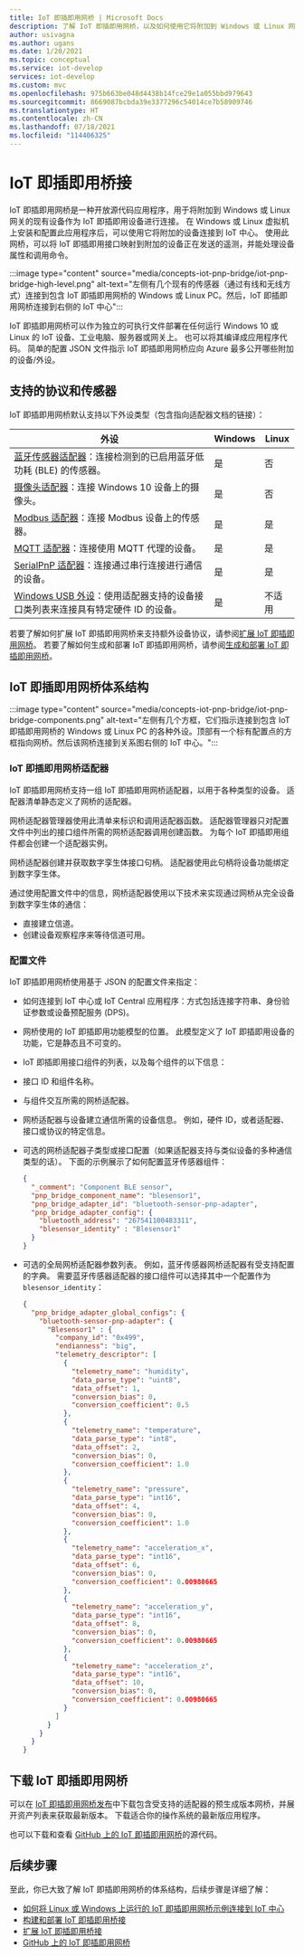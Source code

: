 ```yaml
---
title: IoT 即插即用网桥 | Microsoft Docs
description: 了解 IoT 即插即用网桥，以及如何使用它将附加到 Windows 或 Linux 网关的现有设备作为 IoT 即插即用设备进行连接。
author: usivagna
ms.author: ugans
ms.date: 1/20/2021
ms.topic: conceptual
ms.service: iot-develop
services: iot-develop
ms.custom: mvc
ms.openlocfilehash: 975b663be048d4438b14fce29e1a055bbd979643
ms.sourcegitcommit: 8669087bcbda39e3377296c54014ce7b58909746
ms.translationtype: HT
ms.contentlocale: zh-CN
ms.lasthandoff: 07/18/2021
ms.locfileid: "114406325"
---
```

# <a name="iot-plug-and-play-bridge"></a>IoT 即插即用桥接

IoT 即插即用网桥是一种开放源代码应用程序，用于将附加到 Windows 或 Linux 网关的现有设备作为 IoT 即插即用设备进行连接。 在 Windows 或 Linux 虚拟机上安装和配置此应用程序后，可以使用它将附加的设备连接到 IoT 中心。 使用此网桥，可以将 IoT 即插即用接口映射到附加的设备正在发送的遥测，并能处理设备属性和调用命令。

:::image type="content" source="media/concepts-iot-pnp-bridge/iot-pnp-bridge-high-level.png" alt-text="左侧有几个现有的传感器（通过有线和无线方式）连接到包含 IoT 即插即用网桥的 Windows 或 Linux PC。然后，IoT 即插即用网桥连接到右侧的 IoT 中心":::

IoT 即插即用网桥可以作为独立的可执行文件部署在任何运行 Windows 10 或 Linux 的 IoT 设备、工业电脑、服务器或网关上。 也可以将其编译成应用程序代码。 简单的配置 JSON 文件指示 IoT 即插即用网桥应向 Azure 最多公开哪些附加的设备/外设。

## <a name="supported-protocols-and-sensors"></a>支持的协议和传感器

IoT 即插即用网桥默认支持以下外设类型（包含指向适配器文档的链接）：

|外设|Windows|Linux|
|---------|---------|---------|
|[蓝牙传感器适配器](https://github.com/Azure/iot-plug-and-play-bridge/blob/master/pnpbridge/docs/bluetooth_sensor_adapter.md)：连接检测到的已启用蓝牙低功耗 (BLE) 的传感器。       |是|否|
|[摄像头适配器](https://github.com/Azure/iot-plug-and-play-bridge/blob/master/pnpbridge/docs/camera_adapter.md)：连接 Windows 10 设备上的摄像头。               |是|否|
|[Modbus 适配器](https://github.com/Azure/iot-plug-and-play-bridge/blob/master/pnpbridge/docs/modbus_adapters.md)：连接 Modbus 设备上的传感器。              |是|是|
|[MQTT 适配器](https://github.com/Azure/iot-plug-and-play-bridge/blob/master/pnpbridge/docs/mqtt_adapter.md)：连接使用 MQTT 代理的设备。                  |是|是|
|[SerialPnP 适配器](https://github.com/Azure/iot-plug-and-play-bridge/blob/master/serialpnp/Readme.md)：连接通过串行连接进行通信的设备。               |是|是|
|[Windows USB 外设](https://github.com/Azure/iot-plug-and-play-bridge/blob/master/pnpbridge/docs/coredevicehealth_adapter.md)：使用适配器支持的设备接口类列表来连接具有特定硬件 ID 的设备。  |是|不适用|

若要了解如何扩展 IoT 即插即用网桥来支持额外设备协议，请参阅[扩展 IoT 即插即用网桥](https://github.com/Azure/iot-plug-and-play-bridge/blob/master/pnpbridge/docs/author_adapter.md)。 若要了解如何生成和部署 IoT 即插即用网桥，请参阅[生成和部署 IoT 即插即用网桥](https://github.com/Azure/iot-plug-and-play-bridge/blob/master/pnpbridge/docs/build_deploy.md)。

## <a name="iot-plug-and-play-bridge-architecture"></a>IoT 即插即用网桥体系结构

:::image type="content" source="media/concepts-iot-pnp-bridge/iot-pnp-bridge-components.png" alt-text="左侧有几个方框，它们指示连接到包含 IoT 即插即用网桥的 Windows 或 Linux PC 的各种外设。顶部有一个标有配置点的方框指向网桥。然后该网桥连接到关系图右侧的 IoT 中心。":::

### <a name="iot-plug-and-play-bridge-adapters"></a>IoT 即插即用网桥适配器

IoT 即插即用网桥支持一组 IoT 即插即用网桥适配器，以用于各种类型的设备。 适配器清单静态定义了网桥的适配器。

网桥适配器管理器使用此清单来标识和调用适配器函数。 适配器管理器只对配置文件中列出的接口组件所需的网桥适配器调用创建函数。 为每个 IoT 即插即用组件都会创建一个适配器实例。

网桥适配器创建并获取数字孪生体接口句柄。 适配器使用此句柄将设备功能绑定到数字孪生体。

通过使用配置文件中的信息，网桥适配器使用以下技术来实现通过网桥从完全设备到数字孪生体的通信：

- 直接建立信道。
- 创建设备观察程序来等待信道可用。

### <a name="configuration-file"></a>配置文件

IoT 即插即用网桥使用基于 JSON 的配置文件来指定：

- 如何连接到 IoT 中心或 IoT Central 应用程序：方式包括连接字符串、身份验证参数或设备预配服务 (DPS)。
- 网桥使用的 IoT 即插即用功能模型的位置。 此模型定义了 IoT 即插即用设备的功能，它是静态且不可变的。
- IoT 即插即用接口组件的列表，以及每个组件的以下信息：
- 接口 ID 和组件名称。
- 与组件交互所需的网桥适配器。
- 网桥适配器与设备建立通信所需的设备信息。 例如，硬件 ID，或者适配器、接口或协议的特定信息。
- 可选的网桥适配器子类型或接口配置（如果适配器支持与类似设备的多种通信类型的话）。 下面的示例展示了如何配置蓝牙传感器组件：

    ```json
    {
      "_comment": "Component BLE sensor",
      "pnp_bridge_component_name": "blesensor1",
      "pnp_bridge_adapter_id": "bluetooth-sensor-pnp-adapter",
      "pnp_bridge_adapter_config": {
        "bluetooth_address": "267541100483311",
        "blesensor_identity" : "Blesensor1"
      }
    }
    ```

- 可选的全局网桥适配器参数列表。 例如，蓝牙传感器网桥适配器有受支持配置的字典。 需要蓝牙传感器适配器的接口组件可以选择其中一个配置作为 `blesensor_identity`：

    ```json
    {
      "pnp_bridge_adapter_global_configs": {
        "bluetooth-sensor-pnp-adapter": {
          "Blesensor1" : {
            "company_id": "0x499",
            "endianness": "big",
            "telemetry_descriptor": [
              {
                "telemetry_name": "humidity",
                "data_parse_type": "uint8",
                "data_offset": 1,
                "conversion_bias": 0,
                "conversion_coefficient": 0.5
              },
              {
                "telemetry_name": "temperature",
                "data_parse_type": "int8",
                "data_offset": 2,
                "conversion_bias": 0,
                "conversion_coefficient": 1.0
              },
              {
                "telemetry_name": "pressure",
                "data_parse_type": "int16",
                "data_offset": 4,
                "conversion_bias": 0,
                "conversion_coefficient": 1.0
              },
              {
                "telemetry_name": "acceleration_x",
                "data_parse_type": "int16",
                "data_offset": 6,
                "conversion_bias": 0,
                "conversion_coefficient": 0.00980665
              },
              {
                "telemetry_name": "acceleration_y",
                "data_parse_type": "int16",
                "data_offset": 8,
                "conversion_bias": 0,
                "conversion_coefficient": 0.00980665
              },
              {
                "telemetry_name": "acceleration_z",
                "data_parse_type": "int16",
                "data_offset": 10,
                "conversion_bias": 0,
                "conversion_coefficient": 0.00980665
              }
            ]
          }
        }
      }
    }
    ```

## <a name="download-iot-plug-and-play-bridge"></a>下载 IoT 即插即用网桥

可以在 [IoT 即插即用网桥发布](https://github.com/Azure/iot-plug-and-play-bridge/releases)中下载包含受支持的适配器的预生成版本网桥，并展开资产列表来获取最新版本。 下载适合你的操作系统的最新版应用程序。

也可以下载和查看 [GitHub 上的 IoT 即插即用网桥](https://github.com/Azure/iot-plug-and-play-bridge)的源代码。

## <a name="next-steps"></a>后续步骤

至此，你已大致了解 IoT 即插即用网桥的体系结构，后续步骤是详细了解：

- [如何将 Linux 或 Windows 上运行的 IoT 即插即用网桥示例连接到 IoT 中心](https://github.com/Azure/iot-plug-and-play-bridge/blob/master/pnpbridge/docs/quick_start.md)
- [构建和部署 IoT 即插即用桥接](https://github.com/Azure/iot-plug-and-play-bridge/blob/master/pnpbridge/docs/build_deploy.md)
- [扩展 IoT 即插即用桥接](https://github.com/Azure/iot-plug-and-play-bridge/blob/master/pnpbridge/docs/author_adapter.md)
- [GitHub 上的 IoT 即插即用网桥](https://github.com/Azure/iot-plug-and-play-bridge)
